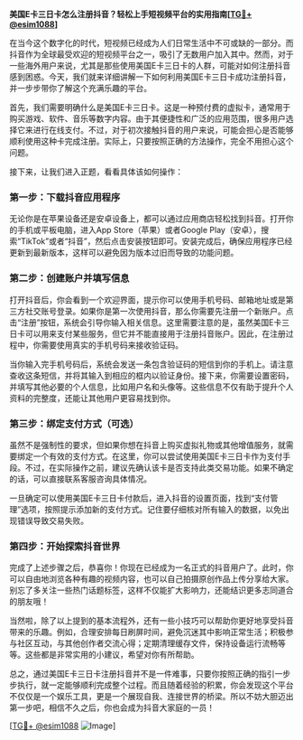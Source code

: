 **美国E卡三日卡怎么注册抖音？轻松上手短视频平台的实用指南[[TG💪+ @esim1088](https://t.me/s/esim1088)]**

在当今这个数字化的时代，短视频已经成为人们日常生活中不可或缺的一部分。而抖音作为全球最受欢迎的短视频平台之一，吸引了无数用户加入其中。然而，对于一些海外用户来说，尤其是那些使用美国E卡三日卡的人群，可能对如何注册抖音感到困惑。今天，我们就来详细讲解一下如何利用美国E卡三日卡成功注册抖音，并一步步带你了解这个充满乐趣的平台。

首先，我们需要明确什么是美国E卡三日卡。这是一种预付费的虚拟卡，通常用于购买游戏、软件、音乐等数字内容。由于其便捷性和广泛的应用范围，很多用户选择它来进行在线支付。不过，对于初次接触抖音的用户来说，可能会担心是否能够顺利使用这种卡完成注册。实际上，只要按照正确的方法操作，完全不用担心这个问题。

接下来，让我们进入正题，看看具体该如何操作：

### 第一步：下载抖音应用程序

无论你是在苹果设备还是安卓设备上，都可以通过应用商店轻松找到抖音。打开你的手机或平板电脑，进入App Store（苹果）或者Google Play（安卓），搜索“TikTok”或者“抖音”，然后点击安装按钮即可。安装完成后，确保应用程序已经更新到最新版本，这样可以避免因为版本过旧而导致的功能问题。

### 第二步：创建账户并填写信息

打开抖音后，你会看到一个欢迎界面，提示你可以使用手机号码、邮箱地址或是第三方社交账号登录。如果你是第一次使用抖音，那么你需要先注册一个新账户。点击“注册”按钮，系统会引导你输入相关信息。这里需要注意的是，虽然美国E卡三日卡可以用来支付某些服务，但它并不能直接用于注册抖音账户。因此，在注册过程中，你需要使用真实的手机号码来接收验证码。

当你输入完手机号码后，系统会发送一条包含验证码的短信到你的手机上。请注意查收这条短信，并将其输入到相应的框内以验证身份。接下来，你需要设置密码，并填写其他必要的个人信息，比如用户名和头像等。这些信息不仅有助于提升个人资料的完整度，还能让其他用户更容易找到你。

### 第三步：绑定支付方式（可选）

虽然不是强制性的要求，但如果你想在抖音上购买虚拟礼物或其他增值服务，就需要绑定一个有效的支付方式。在这里，你可以尝试使用美国E卡三日卡作为支付手段。不过，在实际操作之前，建议先确认该卡是否支持此类交易功能。如果不确定的话，可以直接联系客服咨询具体情况。

一旦确定可以使用美国E卡三日卡付款后，进入抖音的设置页面，找到“支付管理”选项，按照提示添加新的支付方式。记住要仔细核对所有输入的数据，以免出现错误导致交易失败。

### 第四步：开始探索抖音世界

完成了上述步骤之后，恭喜你！你现在已经成为一名正式的抖音用户了。此时，你可以自由地浏览各种有趣的视频内容，也可以自己拍摄原创作品上传分享给大家。别忘了多关注一些热门话题标签，这样不仅能扩大影响力，还能结识更多志同道合的朋友哦！

当然啦，除了以上提到的基本流程外，还有一些小技巧可以帮助你更好地享受抖音带来的乐趣。例如，合理安排每日刷屏时间，避免沉迷其中影响正常生活；积极参与社区互动，与其他创作者交流心得；定期清理缓存文件，保持设备运行流畅等等。这些都是非常实用的小建议，希望对你有所帮助。

总之，通过美国E卡三日卡注册抖音并不是一件难事，只要你按照正确的指引一步步执行，就一定能够顺利完成整个过程。而且随着经验的积累，你会发现这个平台不仅仅是一个娱乐工具，更是一个展现自我、连接世界的桥梁。所以不妨大胆迈出第一步吧，相信不久之后，你也会成为抖音大家庭的一员！

[[TG💪+ @esim1088](https://t.me/s/esim1088) ![Image](https://i.postimg.cc/4NQfJmqS/Snipaste-2025-05-13-00-14-12.png)]